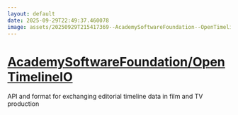 ```yaml
---
layout: default
date: 2025-09-29T22:49:37.460078
image: assets/20250929T215417369--AcademySoftwareFoundation--OpenTimelineIO--20250929T215929965--cropped.png
---
```


# [AcademySoftwareFoundation/OpenTimelineIO](https://github.com/AcademySoftwareFoundation/OpenTimelineIO)

API and format for exchanging editorial timeline data in film and TV production
